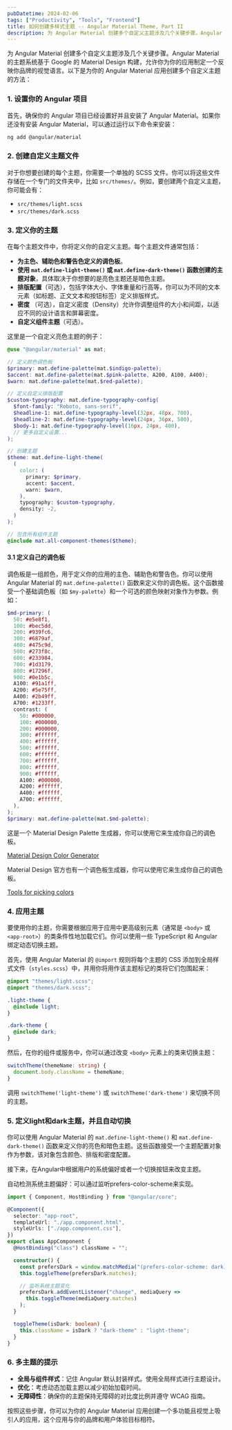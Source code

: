 ```yaml
---
pubDatetime: 2024-02-06
tags: ["Productivity", "Tools", "Frontend"]
title: 如何创建多样式主题 -- Angular Material Theme, Part II
description: 为 Angular Material 创建多个自定义主题涉及几个关键步骤。Angular Material 的主题系统基于 Google 的 Material Design 构建，允许你为你的应用制定一个反映你品牌的视觉语言。以下是为你的 Angular Material 应用创建多个自定义主题的方法：
---
```


为 Angular Material 创建多个自定义主题涉及几个关键步骤。Angular Material 的主题系统基于 Google 的 Material Design 构建，允许你为你的应用制定一个反映你品牌的视觉语言。以下是为你的 Angular Material 应用创建多个自定义主题的方法：

### 1. 设置你的 Angular 项目

首先，确保你的 Angular 项目已经设置好并且安装了 Angular Material。如果你还没有安装 Angular Material，可以通过运行以下命令来安装：

```bash
ng add @angular/material
```

### 2. 创建自定义主题文件

对于你想要创建的每个主题，你需要一个单独的 SCSS 文件。你可以将这些文件存储在一个专门的文件夹中，比如 `src/themes/`。例如，要创建两个自定义主题，你可能会有：

- `src/themes/light.scss`
- `src/themes/dark.scss`

### 3. 定义你的主题

在每个主题文件中，你将定义你的自定义主题。每个主题文件通常包括：

- **为主色、辅助色和警告色定义的调色板**。
- **使用 `mat.define-light-theme()` 或 `mat.define-dark-theme()` 函数创建的主题对象**，具体取决于你想要的是亮色主题还是暗色主题。
- **排版配置**（可选），包括字体大小、字体重量和行高等，你可以为不同的文本元素（如标题、正文文本和按钮标签）定义排版样式。
- **密度** （可选），自定义密度（Density）允许你调整组件的大小和间距，以适应不同的设计语言和屏幕密度。
- **自定义组件主题**（可选）。

这里是一个自定义亮色主题的例子：

```scss
@use "@angular/material" as mat;

// 定义颜色调色板
$primary: mat.define-palette(mat.$indigo-palette);
$accent: mat.define-palette(mat.$pink-palette, A200, A100, A400);
$warn: mat.define-palette(mat.$red-palette);

// 定义自定义排版配置
$custom-typography: mat.define-typography-config(
  $font-family: "Roboto, sans-serif",
  $headline-1: mat.define-typography-level(32px, 48px, 700),
  $headline-2: mat.define-typography-level(24px, 36px, 500),
  $body-1: mat.define-typography-level(16px, 24px, 400),
  // 更多自定义设置...
);

// 创建主题
$theme: mat.define-light-theme(
  (
    color: (
      primary: $primary,
      accent: $accent,
      warn: $warn,
    ),
    typography: $custom-typography,
    density: -2,
  )
);

// 包含所有组件主题
@include mat.all-component-themes($theme);
```

#### 3.1 定义自己的调色板

调色板是一组颜色，用于定义你的应用的主色、辅助色和警告色。你可以使用 Angular Material 的 `mat.define-palette()` 函数来定义你的调色板。这个函数接受一个基础调色板（如 `$my-palette`）和一个可选的颜色映射对象作为参数。例如：

```scss
$md-primary: (
  50: #e5e8f1,
  100: #bec5dd,
  200: #939fc6,
  300: #6879af,
  400: #475c9d,
  500: #273f8c,
  600: #233984,
  700: #1d3179,
  800: #17296f,
  900: #0e1b5c,
  A100: #91a1ff,
  A200: #5e75ff,
  A400: #2b49ff,
  A700: #1233ff,
  contrast: (
    50: #000000,
    100: #000000,
    200: #000000,
    300: #ffffff,
    400: #ffffff,
    500: #ffffff,
    600: #ffffff,
    700: #ffffff,
    800: #ffffff,
    900: #ffffff,
    A100: #000000,
    A200: #ffffff,
    A400: #ffffff,
    A700: #ffffff,
  ),
);
$primary: mat.define-palette(mat.$md-palette);
```

这是一个 Material Design Palette 生成器，你可以使用它来生成你自己的调色板。

[Material Design Color Generator](http://mcg.mbitson.com/)

Material Design 官方也有一个调色板生成器，你可以使用它来生成你自己的调色板。

[Tools for picking colors](https://m2.material.io/design/color/the-color-system.html#tools-for-picking-colors)

### 4. 应用主题

要使用你的主题，你需要根据应用于应用中更高级别元素（通常是 `<body>` 或 `<app-root>`）的类条件性地加载它们。你可以使用一些 TypeScript 和 Angular 绑定动态切换主题。

首先，使用 Angular Material 的 `@import` 规则将每个主题的 CSS 添加到全局样式文件（`styles.scss`）中，并用你将用作该主题标记的类将它们包围起来：

```scss
@import "themes/light.scss";
@import "themes/dark.scss";

.light-theme {
  @include light;
}

.dark-theme {
  @include dark;
}
```

然后，在你的组件或服务中，你可以通过改变 `<body>` 元素上的类来切换主题：

```typescript
switchTheme(themeName: string) {
  document.body.className = themeName;
}
```

调用 `switchTheme('light-theme')` 或 `switchTheme('dark-theme')` 来切换不同的主题。

### 5. 定义light和dark主题，并且自动切换

你可以使用 Angular Material 的 `mat.define-light-theme()` 和 `mat.define-dark-theme()` 函数来定义你的亮色和暗色主题。这些函数接受一个主题配置对象作为参数，该对象包含颜色、排版和密度配置。

接下来，在Angular中根据用户的系统偏好或者一个切换按钮来改变主题。

自动检测系统主题偏好：可以通过监听prefers-color-scheme来实现。

```typescript
import { Component, HostBinding } from "@angular/core";

@Component({
  selector: "app-root",
  templateUrl: "./app.component.html",
  styleUrls: ["./app.component.css"],
})
export class AppComponent {
  @HostBinding("class") className = "";

  constructor() {
    const prefersDark = window.matchMedia("(prefers-color-scheme: dark)");
    this.toggleTheme(prefersDark.matches);

    // 监听系统主题变化
    prefersDark.addEventListener("change", mediaQuery =>
      this.toggleTheme(mediaQuery.matches)
    );
  }

  toggleTheme(isDark: boolean) {
    this.className = isDark ? "dark-theme" : "light-theme";
  }
}
```

### 6. 多主题的提示

- **全局与组件样式**：记住 Angular 默认封装样式。使用全局样式进行主题设计。
- **优化**：考虑动态加载主题以减少初始加载时间。
- **无障碍性**：确保你的主题保持无障碍的对比度比例并遵守 WCAG 指南。

按照这些步骤，你可以为你的 Angular Material 应用创建一个多功能且视觉上吸引人的应用，这个应用与你的品牌和用户体验目标相符。
